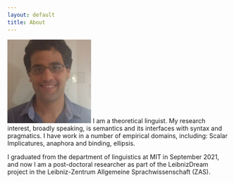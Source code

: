 ```yaml
---
layout: default
title: About
---
```



<img src="/images/nice_photo.jpeg" class="right" />
I am a theoretical linguist. My research interest, broadly speaking, is semantics and its interfaces with syntax and pragmatics. I have work in a number of empirical domains, including: Scalar Implicatures, anaphora and binding, ellipsis.

I graduated from the department of linguistics at MIT in September 2021, and now I am a post-doctoral researcher as part of the LeibnizDream project in the Leibniz-Zentrum Allgemeine Sprachwissenschaft (ZAS).

